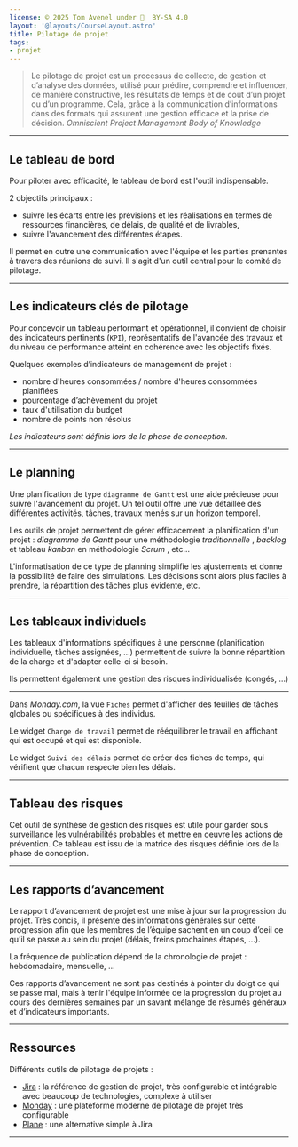 ```yaml
---
license: © 2025 Tom Avenel under 󰵫  BY-SA 4.0
layout: '@layouts/CourseLayout.astro'
title: Pilotage de projet
tags:
- projet
---
```


> Le pilotage de projet est un processus de collecte, de gestion et d’analyse des données, utilisé pour prédire, comprendre et influencer, de manière constructive, les résultats de temps et de coût d’un projet ou d’un programme. Cela, grâce à la communication d’informations dans des formats qui assurent une gestion efficace et la prise de décision. _Omniscient Project Management Body of Knowledge_

---

## Le tableau de bord

Pour piloter avec efficacité, le tableau de bord est l'outil indispensable.

2 objectifs principaux :

- suivre les écarts entre les prévisions et les réalisations en termes de ressources financières, de délais, de qualité et de livrables,
- suivre l'avancement des différentes étapes.

Il permet en outre une communication avec l'équipe et les parties prenantes à travers des réunions de suivi. Il s'agit d'un outil central pour le comité de pilotage.

---

## Les indicateurs clés de pilotage

Pour concevoir un tableau performant et opérationnel, il convient de choisir des indicateurs pertinents (`KPI`), représentatifs de l'avancée des travaux et du niveau de performance atteint en cohérence avec les objectifs fixés.

Quelques exemples d’indicateurs de management de projet :

- nombre d'heures consommées / nombre d'heures consommées planifiées
- pourcentage d’achèvement du projet
- taux d'utilisation du budget
- nombre de points non résolus

_Les indicateurs sont définis lors de la phase de conception._

---

## Le planning

Une planification de type `diagramme de Gantt` est une aide précieuse pour suivre l'avancement du projet.
Un tel outil offre une vue détaillée des différentes activités, tâches, travaux menés sur un horizon temporel.

Les outils de projet permettent de gérer efficacement la planification d'un projet : _diagramme de Gantt_ pour une méthodologie _traditionnelle_ , _backlog_ et tableau _kanban_ en méthodologie _Scrum_ , etc...

L'informatisation de ce type de planning simplifie les ajustements et donne la possibilité de faire des simulations.
Les décisions sont alors plus faciles à prendre, la répartition des tâches plus évidente, etc.

---

## Les tableaux individuels

Les tableaux d'informations spécifiques à une personne (planification individuelle, tâches assignées, ...) permettent de suivre la bonne répartition de la charge et d'adapter celle-ci si besoin.

Ils permettent également une gestion des risques individualisée (congés, ...)

---

Dans _Monday.com_, la vue `Fiches` permet d'afficher des feuilles de tâches globales ou spécifiques à des individus.

Le widget `Charge de travail` permet de rééquilibrer le travail en affichant qui est occupé et qui est disponible.

Le widget `Suivi des délais` permet de créer des fiches de temps, qui vérifient que chacun respecte bien les délais.

---

## Tableau des risques

Cet outil de synthèse de gestion des risques est utile pour garder sous surveillance les vulnérabilités probables et mettre en oeuvre les actions de prévention. Ce tableau est issu de la matrice des risques définie lors de la phase de conception.

---

## Les rapports d’avancement

Le rapport d’avancement de projet est une mise à jour sur la progression du projet.
Très concis, il présente des informations générales sur cette progression afin que les membres de l’équipe sachent en un coup d’oeil ce qu’il se passe au sein du projet (délais, freins prochaines étapes, ...). 

La fréquence de publication dépend de la chronologie de projet : hebdomadaire, mensuelle, ...

Ces rapports d’avancement ne sont pas destinés à pointer du doigt ce qui se passe mal, mais à tenir l'équipe informée de la progression du projet au cours des dernières semaines par un savant mélange de résumés généraux et d’indicateurs importants.

---

## Ressources

Différents outils de pilotage de projets :

- [Jira](https://www.atlassian.com/fr/software/jira) : la référence de gestion de projet, très configurable et intégrable avec beaucoup de technologies, complexe à utiliser
- [Monday](https://monday.com/) : une plateforme moderne de pilotage de projet très configurable
- [Plane](https://github.com/makeplane/plane/) : une alternative simple à Jira

---


